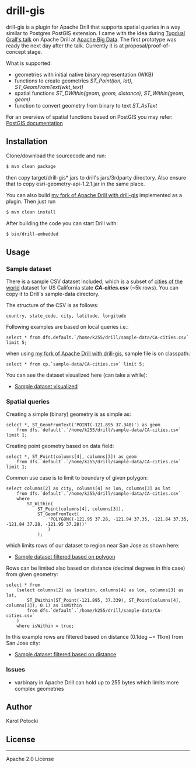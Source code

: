# drill-gis

drill-gis is a plugin for Apache Drill that supports spatial queries in a way similar to Postgres PostGIS extension. I came with the idea during [Tugdual Grall's talk] on Apache Drill at [Apache Big Data]. The first prototype was ready the next day after the talk.
Currently it is at proposal/proof-of-concept stage.

What is supported:
  - geometries with initial native binary representation (WKB)
  - functions to create geometries *ST_Point(lon, lat)*, *ST_GeomFromText(wkt_text)*
  - spatial functions *ST_DWithin(geom, geom, distance)*, *ST_Within(geom, geom)*
  - function to convert geometry from binary to text *ST_AsText*

For an overview of spatial functions based on PostGIS you may refer: [PostGIS documentation]

## Installation
Clone/download the sourcecode and run:
```sh
$ mvn clean package
```
then copy target/drill-gis* jars to drill's jars/3rdparty directory. Also ensure that to copy esri-geometry-api-1.2.1.jar in the same place.

You can also build [my fork of Apache Drill with drill-gis] implemented as a plugin. Then just run
```sh
$ mvn clean install
```

After building the code you can start Drill with:
```sh
$ bin/drill-embedded
```

## Usage

### Sample dataset

There is a sample CSV dataset included, which is a subset of [cities of the world] dataset for US California state ***CA-cities.csv*** (~5k rows). You can copy it to Drill's sample-data directory.

The structure of the CSV is as follows:
```
country, state_code, city, latitude, longitude
```

Following examples are based on local queries i.e.:
```
select * from dfs.default.`/home/k255/drill/sample-data/CA-cities.csv` limit 5;
```

when using [my fork of Apache Drill with drill-gis], sample file is on classpath:

```
select * from cp.`sample-data/CA-cities.csv` limit 5;
```

You can see the dataset visualized here (can take a while):
* [Sample dataset visualized]

### Spatial queries

Creating a simple (binary) geometry is as simple as:
```
select *, ST_GeomFromText('POINT(-121.895 37.340)') as geom
    from dfs.`default`.`/home/k255/drill/sample-data/CA-cities.csv` limit 1;
```
Creating point geometry based on data field:
```
select *, ST_Point(columns[4], columns[3]) as geom
    from dfs.`default`.`/home/k255/drill/sample-data/CA-cities.csv` limit 1;
```

Common use case is to limit to boundary of given polygon:

```
select columns[2] as city, columns[4] as lon, columns[3] as lat
    from dfs.`default`.`/home/k255/drill/sample-data/CA-cities.csv`
    where
        ST_Within(
            ST_Point(columns[4], columns[3]),
            ST_GeomFromText(
                'POLYGON((-121.95 37.28, -121.94 37.35, -121.84 37.35, -121.84 37.28, -121.95 37.28))'
                )
            );
```

which limits rows of our dataset to region near San Jose as shown here:
* [Sample dataset filtered based on polygon]

Rows can be limited also based on distance (decimal degrees in this case) from given geometry:

```
select * from
    (select columns[2] as location, columns[4] as lon, columns[3] as lat,
        ST_DWithin(ST_Point(-121.895, 37.339), ST_Point(columns[4], columns[3]), 0.1) as isWithin
        from dfs.`default`.`/home/k255/drill/sample-data/CA-cities.csv`
    )
    where isWithin = true;
```
In this example rows are filtered based on distance (0.1deg ~= 11km) from San Jose city:
* [Sample dataset filtered based on distance]

### Issues

 - varbinary in Apache Drill can hold up to 255 bytes which limits more complex geometries

## Author

Karol Potocki

## License
----

Apache 2.0 License



   [Apache Big Data]: <http://events.linuxfoundation.org/events/apache-big-data-europe>
   [my fork of Apache Drill with drill-gis]: <https://github.com/k255/drill.git>
   [Tugdual Grall's talk]: <http://events.linuxfoundation.org/sites/events/files/slides/apache_drill_budapest_2015.pdf>
   [cities of the world]: <http://www.opengeocode.org/download.php#cities>
   [PostGIS documentation]: <http://postgis.net/docs/reference.html>
   [Sample dataset visualized]: <http://bl.ocks.org/anonymous/raw/20d87dd21e936ea3d314>
   [Sample dataset filtered based on polygon]: <http://bl.ocks.org/d/ad56a1c850d03675c2d9>
   [Sample dataset filtered based on distance]: <http://bl.ocks.org/d/cc5a6d695f3a915db5ad>
